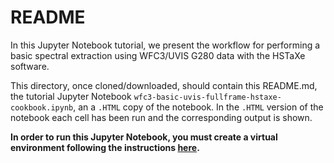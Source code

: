 # README

In this Jupyter Notebook tutorial, we present the workflow for performing a
basic spectral extraction using WFC3/UVIS G280 data with the HSTaXe software.

This directory, once cloned/downloaded, should contain this README.md, the
tutorial Jupyter Notebook `wfc3-basic-uvis-fullframe-hstaxe-cookbook.ipynb`, an
a `.HTML` copy of the notebook. In the `.HTML` version of the notebook each cell
has been run and the corresponding output is shown.

**In order to run this Jupyter Notebook, you must create a virtual environment
following the instructions [here](https://github.com/spacetelescope/hstaxe/tree/main/cookbooks/WFC3).** 
